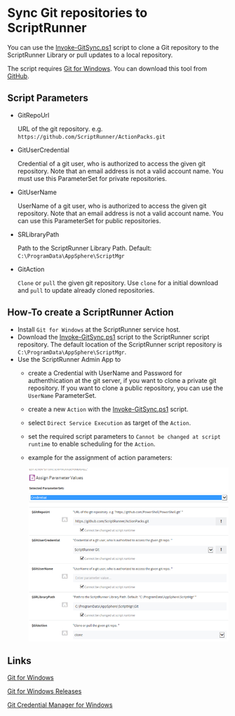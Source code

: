 # Sync Git repositories to ScriptRunner

You can use the [Invoke-GitSync.ps1](./Invoke-GitSync.ps1) script to clone a Git repository to the ScriptRunner Library or pull updates to a local repository.

The script requires [Git for Windows](https://git-for-windows.github.io). You can download this tool from [GitHub](https://github.com/git-for-windows/git/releases).

## Script Parameters

- GitRepoUrl

    URL of the git repository. e.g. `https://github.com/ScriptRunner/ActionPacks.git`

- GitUserCredential

    Credential of a git user, who is authorized to access the given git repository. Note that an email address is not a valid account name. You must use this ParameterSet for private repositories.

- GitUserName

    UserName of a git user, who is authorized to access the given git repository. Note that an email address is not a valid account name. You can use this ParameterSet for public repositories.

- SRLibraryPath

    Path to the ScriptRunner Library Path.
    Default: `C:\ProgramData\AppSphere\ScriptMgr`

- GitAction

    `Clone` or `pull` the given git repository. Use `clone` for a initial download and `pull` to update already cloned repositories.

## How-To create a ScriptRunner Action

- Install `Git for Windows` at the ScriptRunner service host.
- Download the [Invoke-GitSync.ps1](./Invoke-GitSync.ps1) script to the ScriptRunner script repository. The default location of the ScriptRunner script repository is `C:\ProgramData\AppSphere\ScriptMgr`.
- Use the ScriptRunner Admin App to
  - create a Credential with UserName and Password for authenthication at the git server, if you want to clone a private git repository. If you want to clone a public repository, you can use the `UserName` ParameterSet.
  - create a new `Action` with the [Invoke-GitSync.ps1](./Invoke-GitSync.ps1) script.
  - select `Direct Service Execution` as target of the `Action`.
  - set the required script parameters to `Cannot be changed at script runtime` to enable scheduling for the `Action`.
  - example for the assignment of action parameters:

    ![How-To set Action parameters](./images/Invoke-GitSync_ActionParameters.png)

## Links

[Git for Windows](https://git-for-windows.github.io)

[Git for Windows Releases](https://github.com/git-for-windows/git/releases)

[Git Credential Manager for Windows](https://github.com/Microsoft/Git-Credential-Manager-for-Windows)

